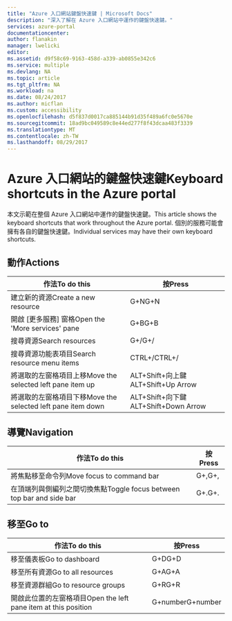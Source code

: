 ```yaml
---
title: "Azure 入口網站鍵盤快速鍵 | Microsoft Docs"
description: "深入了解在 Azure 入口網站中運作的鍵盤快速鍵。"
services: azure-portal
documentationcenter: 
author: flanakin
manager: lwelicki
editor: 
ms.assetid: d9f58c69-9163-458d-a339-ab0855e342c6
ms.service: multiple
ms.devlang: NA
ms.topic: article
ms.tgt_pltfrm: NA
ms.workload: na
ms.date: 08/24/2017
ms.author: micflan
ms.custom: accessibility
ms.openlocfilehash: d5f837d0017ca885144b91d35f489a6fc0e5670e
ms.sourcegitcommit: 18ad9bc049589c8e44ed277f8f43dcaa483f3339
ms.translationtype: MT
ms.contentlocale: zh-TW
ms.lasthandoff: 08/29/2017
---
```

# <a name="keyboard-shortcuts-in-the-azure-portal"></a><span data-ttu-id="b6eac-103">Azure 入口網站的鍵盤快速鍵</span><span class="sxs-lookup"><span data-stu-id="b6eac-103">Keyboard shortcuts in the Azure portal</span></span>
<span data-ttu-id="b6eac-104">本文示範在整個 Azure 入口網站中運作的鍵盤快速鍵。</span><span class="sxs-lookup"><span data-stu-id="b6eac-104">This article shows the keyboard shortcuts that work throughout the Azure portal.</span></span> <span data-ttu-id="b6eac-105">個別的服務可能會擁有各自的鍵盤快速鍵。</span><span class="sxs-lookup"><span data-stu-id="b6eac-105">Individual services may have their own keyboard shortcuts.</span></span>

## <a name="actions"></a><span data-ttu-id="b6eac-106">動作</span><span class="sxs-lookup"><span data-stu-id="b6eac-106">Actions</span></span>
|<span data-ttu-id="b6eac-107">作法</span><span class="sxs-lookup"><span data-stu-id="b6eac-107">To do this</span></span> |<span data-ttu-id="b6eac-108">按</span><span class="sxs-lookup"><span data-stu-id="b6eac-108">Press</span></span> |
| --- | --- |
|<span data-ttu-id="b6eac-109">建立新的資源</span><span class="sxs-lookup"><span data-stu-id="b6eac-109">Create a new resource</span></span>|<span data-ttu-id="b6eac-110">G+N</span><span class="sxs-lookup"><span data-stu-id="b6eac-110">G+N</span></span>|
|<span data-ttu-id="b6eac-111">開啟 [更多服務] 窗格</span><span class="sxs-lookup"><span data-stu-id="b6eac-111">Open the 'More services' pane</span></span>|<span data-ttu-id="b6eac-112">G+B</span><span class="sxs-lookup"><span data-stu-id="b6eac-112">G+B</span></span>|
|<span data-ttu-id="b6eac-113">搜尋資源</span><span class="sxs-lookup"><span data-stu-id="b6eac-113">Search resources</span></span>|<span data-ttu-id="b6eac-114">G+/</span><span class="sxs-lookup"><span data-stu-id="b6eac-114">G+/</span></span>| 
|<span data-ttu-id="b6eac-115">搜尋資源功能表項目</span><span class="sxs-lookup"><span data-stu-id="b6eac-115">Search resource menu items</span></span>|<span data-ttu-id="b6eac-116">CTRL+/</span><span class="sxs-lookup"><span data-stu-id="b6eac-116">CTRL+/</span></span> |
|<span data-ttu-id="b6eac-117">將選取的左窗格項目上移</span><span class="sxs-lookup"><span data-stu-id="b6eac-117">Move the selected left pane item up</span></span> |<span data-ttu-id="b6eac-118">ALT+Shift+向上鍵</span><span class="sxs-lookup"><span data-stu-id="b6eac-118">ALT+Shift+Up Arrow</span></span>|
|<span data-ttu-id="b6eac-119">將選取的左窗格項目下移</span><span class="sxs-lookup"><span data-stu-id="b6eac-119">Move the selected left pane item down</span></span> |<span data-ttu-id="b6eac-120">ALT+Shift+向下鍵</span><span class="sxs-lookup"><span data-stu-id="b6eac-120">ALT+Shift+Down Arrow</span></span>|

## <a name="navigation"></a><span data-ttu-id="b6eac-121">導覽</span><span class="sxs-lookup"><span data-stu-id="b6eac-121">Navigation</span></span>
|<span data-ttu-id="b6eac-122">作法</span><span class="sxs-lookup"><span data-stu-id="b6eac-122">To do this</span></span> |<span data-ttu-id="b6eac-123">按</span><span class="sxs-lookup"><span data-stu-id="b6eac-123">Press</span></span> |
| --- | --- |
|<span data-ttu-id="b6eac-124">將焦點移至命令列</span><span class="sxs-lookup"><span data-stu-id="b6eac-124">Move focus to command bar</span></span> |<span data-ttu-id="b6eac-125">G+,</span><span class="sxs-lookup"><span data-stu-id="b6eac-125">G+,</span></span> |
|<span data-ttu-id="b6eac-126">在頂端列與側編列之間切換焦點</span><span class="sxs-lookup"><span data-stu-id="b6eac-126">Toggle focus between top bar and side bar</span></span> | <span data-ttu-id="b6eac-127">G+.</span><span class="sxs-lookup"><span data-stu-id="b6eac-127">G+.</span></span> |

## <a name="go-to"></a><span data-ttu-id="b6eac-128">移至</span><span class="sxs-lookup"><span data-stu-id="b6eac-128">Go to</span></span>
|<span data-ttu-id="b6eac-129">作法</span><span class="sxs-lookup"><span data-stu-id="b6eac-129">To do this</span></span> |<span data-ttu-id="b6eac-130">按</span><span class="sxs-lookup"><span data-stu-id="b6eac-130">Press</span></span> |
| --- | --- |
|<span data-ttu-id="b6eac-131">移至儀表板</span><span class="sxs-lookup"><span data-stu-id="b6eac-131">Go to dashboard</span></span> |<span data-ttu-id="b6eac-132">G+D</span><span class="sxs-lookup"><span data-stu-id="b6eac-132">G+D</span></span> |
|<span data-ttu-id="b6eac-133">移至所有資源</span><span class="sxs-lookup"><span data-stu-id="b6eac-133">Go to all resources</span></span>|<span data-ttu-id="b6eac-134">G+A</span><span class="sxs-lookup"><span data-stu-id="b6eac-134">G+A</span></span> |
|<span data-ttu-id="b6eac-135">移至資源群組</span><span class="sxs-lookup"><span data-stu-id="b6eac-135">Go to resource groups</span></span>|<span data-ttu-id="b6eac-136">G+R</span><span class="sxs-lookup"><span data-stu-id="b6eac-136">G+R</span></span> |
|<span data-ttu-id="b6eac-137">開啟此位置的左窗格項目</span><span class="sxs-lookup"><span data-stu-id="b6eac-137">Open the left pane item at this position</span></span> |<span data-ttu-id="b6eac-138">G+number</span><span class="sxs-lookup"><span data-stu-id="b6eac-138">G+number</span></span>|